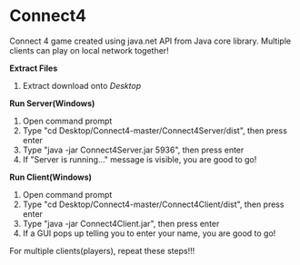 # Connect4
Connect 4 game created using java.net API from Java core library. Multiple clients can play on local network together!

**Extract Files**
1) Extract download onto _Desktop_

**Run Server(Windows)**
1) Open command prompt
2) Type "cd Desktop/Connect4-master/Connect4Server/dist", then press enter
3) Type "java -jar Connect4Server.jar 5936", then press enter
4) If "Server is running..." message is visible, you are good to go!

**Run Client(Windows)**
1) Open command prompt
2) Type "cd Desktop/Connect4-master/Connect4Client/dist", then press enter
3) Type "java -jar Connect4Client.jar", then press enter
4) If a GUI pops up telling you to enter your name, you are good to go!

For multiple clients(players), repeat these steps!!!
